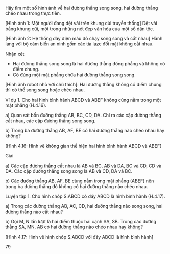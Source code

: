 Hãy tìm một số hình ảnh về hai đường thẳng song song, hai đường thẳng chéo nhau trong thực tiễn.

[Hình ảnh 1: Một người đang dệt vải trên khung cửi truyền thống]
Dệt vải bằng khung cửi, một trong những nét đẹp văn hóa của một số dân tộc.

[Hình ảnh 2: Hệ thống dây điện màu đỏ chạy song song và cắt nhau]
Hành lang với bộ cảm biến an ninh gồm các tia laze đối mặt không cắt nhau.

Nhận xét
- Hai đường thẳng song song là hai đường thẳng đồng phẳng và không có điểm chung.
- Có đúng một mặt phẳng chứa hai đường thẳng song song.

[Hình ảnh robot nhỏ với chú thích]: Hai đường thẳng không có điểm chung thì có thể song song hoặc chéo nhau.

Ví dụ 1. Cho hai hình bình hành ABCD và ABEF không cùng nằm trong một mặt phẳng (H.4.16).

a) Quan sát bốn đường thẳng AB, BC, CD, DA. Chỉ ra các cặp đường thẳng cắt nhau, các cặp đường thẳng song song.

b) Trong ba đường thẳng AB, AF, BE có hai đường thẳng nào chéo nhau hay không?

[Hình 4.16: Hình vẽ không gian thể hiện hai hình bình hành ABCD và ABEF]

Giải

a) Các cặp đường thẳng cắt nhau là AB và BC, AB và DA, BC và CD, CD và DA.
   Các cặp đường thẳng song song là AB và CD, DA và BC.

b) Các đường thẳng AB, AF, BE cùng nằm trong mặt phẳng (ABEF) nên trong ba đường thẳng đó không có hai đường thẳng nào chéo nhau.

Luyện tập 1. Cho hình chóp S.ABCD có đáy ABCD là hình bình hành (H.4.17).

a) Trong các đường thẳng AB, AC, CD, hai đường thẳng nào song song, hai đường thẳng nào cắt nhau?

b) Gọi M, N lần lượt là hai điểm thuộc hai cạnh SA, SB. Trong các đường thẳng SA, MN, AB có hai đường thẳng nào chéo nhau hay không?

[Hình 4.17: Hình vẽ hình chóp S.ABCD với đáy ABCD là hình bình hành]

79